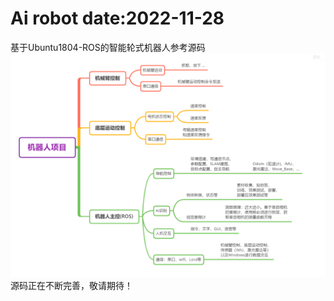 # Ai robot date:2022-11-28
基于Ubuntu1804-ROS的智能轮式机器人参考源码
![image](https://github.com/xinqian01/robot/blob/main/%E6%9C%BA%E5%99%A8%E4%BA%BA%E9%A1%B9%E7%9B%AE.png)
源码正在不断完善，敬请期待！
